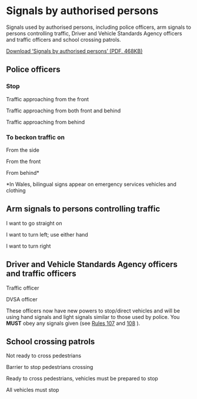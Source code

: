 
# Signals by authorised persons

Signals used by authorised persons, including police officers, arm signals to persons controlling traffic, Driver and Vehicle Standards Agency officers and traffic officers and school crossing patrols.

[Download ‘Signals by authorised persons’ (PDF, 468KB)](https://assets.digital.cabinet-office.gov.uk/media/560aa62bed915d035c00001b/the-highway-code-signals-by-authorised-persons.pdf)

## Police officers

### Stop

Traffic approaching from the front

Traffic approaching from both front and behind

Traffic approaching from behind
### To beckon traffic on

From the side

From the front

From behind*

*In Wales, bilingual signs appear on emergency services vehicles and clothing

## Arm signals to persons controlling traffic

I want to go straight on

I want to turn left; use either hand

I want to turn right
## Driver and Vehicle Standards Agency officers and traffic officers

Traffic officer

DVSA officer

These officers now have new powers to stop/direct vehicles and will be using hand signals and light
signals similar to those used by police. You **MUST** obey any signals given (see [Rules 107](general-rules-techniques-and-advice-for-all-drivers-and-riders-103-to-158.md#rule107) and [108](general-rules-techniques-and-advice-for-all-drivers-and-riders-103-to-158.md#rule108) ).

## School crossing patrols

Not ready to cross pedestrians

Barrier to stop pedestrians crossing

Ready to cross pedestrians, vehicles must be prepared to stop

All vehicles must stop
